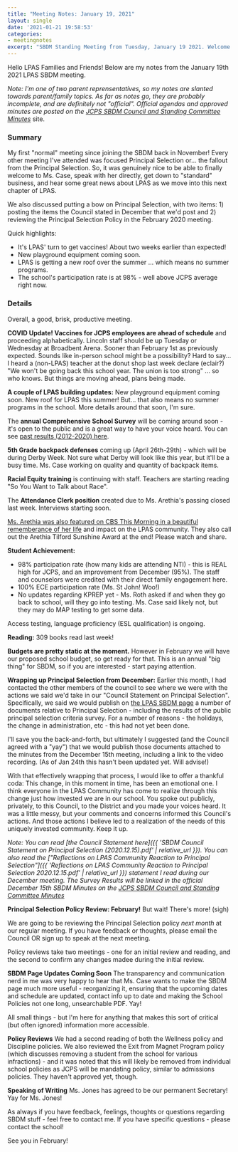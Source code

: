 ```yaml
---
title: "Meeting Notes: January 19, 2021"
layout: single
date: '2021-01-21 19:58:53'
categories:
- meetingnotes
excerpt: "SBDM Standing Meeting from Tuesday, January 19 2021. Welcome Ms. Case! Vaccines, student participation, principal selection wrap up, more."
---
```


Hello LPAS Families and Friends! Below are my notes from the January 19th 2021 LPAS SBDM meeting. 

*Note: I'm one of two parent reprensentatives, so my notes are slanted towards parent/family topics. As far as notes go, they are probably incomplete, and are definitely not "official". Official agendas and approved minutes are posted on the* [*JCPS SBDM Council and Standing Committee Minutes*](https://sppublic.jefferson.kyschools.us/sbdm/SitePages/Home.aspx) site.

### Summary ###
My first "normal" meeting since joining the SBDM back in November! Every other meeting I've attended was focused Principal Selection or... the fallout from the Principal Selection. So, it was genuinely nice to be able to finally welcome to Ms. Case, speak with her directly, get down to "standard" business, and hear some great news about LPAS as we move into this next chapter of LPAS. 

We also discussed putting a bow on Principal Selection, with two items: 1) posting the items the Council stated in December that we'd post and 2) reviewing the Principal Selection Policy in the February 2020 meeting.

Quick highlights:
* It's LPAS' turn to get vaccines! About two weeks earlier than expected!
* New playground equipment coming soon.
* LPAS is getting a new roof over the summer ... which means no summer programs.
* The school's participation rate is at 98% - well above JCPS average right now.

### Details ###
Overall, a good, brisk, productive meeting. 

**COVID Update! Vaccines for JCPS employees are ahead of schedule** and proceeding alphabetically. Lincoln staff should be up Tuesday or Wednesday at Broadbent Arena. Sooner than February 1st as previously expected. Sounds like in-person school might be a possibility? Hard to say... I heard a (non-LPAS) teacher at the donut shop last week declare (eclair?) "We won't be going back this school year. The union is too strong" ... so who knows. But things are moving ahead, plans being made.

**A couple of LPAS building updates:** New playground equipment coming soon. New roof for LPAS this summer! But... that also means no summer programs in the school. More details around that soon, I'm sure. 

The **annual Comprehensive School Survey** will be coming around soon - it's open to the public and is a great way to have your voice heard. You can see [past results (2012-2020) here](https://www.jefferson.kyschools.us/departments/data-management-research/comprehensive).

**5th Grade backpack defenses** coming up (April 26th-29th) - which will be during Derby Week. Not sure what Derby will look like this year, but it'll be a busy time. Ms. Case working on quality and quantity of backpack items.

**Racial Equity training** is continuing with staff. Teachers are starting reading "So You Want to Talk about Race".

The **Attendance Clerk position** created due to Ms. Arethia's passing closed last week. Interviews starting soon. 

[Ms. Arethia was also featured on CBS This Morning in a beautiful rememberance of her life](https://youtu.be/YF-h_921ZQk) and impact on the LPAS community. They also call out the Arethia Tilford Sunshine Award at the end! Please watch and share.

**Student Achievement:**
- 98% participation rate (how many kids are attending NTI) - this is REAL high for JCPS, and an improvement from December (95%). The staff and counselors were credited with their direct family engagement here.  
- 100% ECE participation rate (Ms. St John! Woo!)
- No updates regarding KPREP yet - Ms. Roth asked if and when they go back to school, will they go into testing. Ms. Case said likely not, but they may do MAP testing to get some data.

Access testing, language proficiency (ESL qualification) is ongoing.

**Reading:** 309 books read last week!

**Budgets are pretty static at the moment.** However in February we will have our proposed school budget, so get ready for that. This is an annual "big thing" for SBDM, so if you are interested - start paying attention.

**Wrapping up Principal Selection from December:**
Earlier this month, I had contacted the other members of the council to see where we were with the actions we said we'd take in our "Council Statement on Principal Selection". Specifically, we said we would publish on [the LPAS SBDM page](http://lincoln.jefferson.kyschools.us/groups/14915/site_based_decision_making_council_sbdm/sbdm) a number of documents relative to Principal Selection - including the results of the public principal selection criteria survey. For a number of reasons - the holidays, the change in administration, etc - this had not yet been done. 

I'll save you the back-and-forth, but ultimately I suggested (and the Council agreed with a "yay") that we would publish those documents attached to the minutes from the December 15th meeting, including a link to the video recording. (As of Jan 24th this hasn't been updated yet. Will advise!)

With that effectively wrapping that process, I would like to offer a thankful coda: This change, in this moment in time, has been an emotional one. I think everyone in the LPAS Community has come to realize through this change just how invested we are in our school. You spoke out publicly, privately, to this Council, to the District and you made your voices heard. It was a little messy, but your comments and concerns informed this Council's actions. And those actions I believe led to a realization of the needs of this uniquely invested community. Keep it up.

*Note: You can read [the Council Statement here]({{ 'SBDM Council Statement on Principal Selection (2020.12.15).pdf' | relative_url }}). You can also read the ["Reflections on LPAS Community Reaction to Principal Selection"]({{ 'Reflections on LPAS Community Reaction to Principal Selection 2020.12.15.pdf' | relative_url }}) statement I read during our December meeting. The Survey Results will be linked in the official December 15th SBDM Minutes on the [JCPS SBDM Council and Standing Committee Minutes](https://sppublic.jefferson.kyschools.us/sbdm/SitePages/Home.aspx)*

**Principal Selection Policy Review: February!**
But wait! There's more! (sigh) 

We are going to be reviewing the Principal Selection policy *next month* at our regular meeting. If you have feedback or thoughts, please email the Council OR sign up to speak at the next meeting. 

Policy reviews take two meetings - one for an initial review and reading, and the second to confirm any changes madee during the initial review.

**SBDM Page Updates Coming Soon**
The transparency and communication nerd in me was very happy to hear that Ms. Case wants to make the SBDM page much more useful - reorganizing it, ensuring that the upcoming dates and schedule are updated, contact info up to date and making the School Policies not one long, unsearchable PDF. Yay!

All small things - but I'm here for anything that makes this sort of critical (but often ignored) information more accessible.

**Policy Reviews**
We had a second reading of both the Wellness policy and Discipline policies. We also reviewed the Exit from Magnet Program policy (which discusses removing a student from the school for various infractions) - and it was noted that this will likely be removed from individual school policies as JCPS will be mandating policy, similar to admissions policies. They haven't approved yet, though. 

**Speaking of Writing**
Ms. Jones has agreed to be our permanent Secretary! Yay for Ms. Jones!

As always if you have feedback, feelings, thoughts or questions regarding SBDM stuff - feel free to contact me. If you have specific questions - please contact the school!


See you in February!
